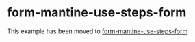 # form-mantine-use-steps-form

This example has been moved to [form-mantine-use-steps-form](../../.././form-mantine-use-steps-form)
